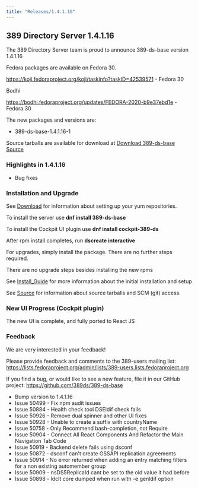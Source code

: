 ```yaml
---
title: "Releases/1.4.1.16"
---
```


389 Directory Server 1.4.1.16
-----------------------------

The 389 Directory Server team is proud to announce 389-ds-base version 1.4.1.16

Fedora packages are available on Fedora 30.

<https://koji.fedoraproject.org/koji/taskinfo?taskID=42539571> - Fedora 30

Bodhi

<https://bodhi.fedoraproject.org/updates/FEDORA-2020-b9e37ebd1e> - Fedora 30

The new packages and versions are:

- 389-ds-base-1.4.1.16-1

Source tarballs are available for download at [Download 389-ds-base Source](https://releases.pagure.org/389-ds-base/389-ds-base-1.4.1.16.tar.bz2)

### Highlights in 1.4.1.16

- Bug fixes

### Installation and Upgrade 

See [Download](../download.html) for information about setting up your yum repositories.

To install the server use **dnf install 389-ds-base**

To install the Cockpit UI plugin use **dnf install cockpit-389-ds**

After rpm install completes, run **dscreate interactive**

For upgrades, simply install the package.  There are no further steps required.

There are no upgrade steps besides installing the new rpms 

See [Install\_Guide](../howto/howto-install-389.html) for more information about the initial installation and setup

See [Source](../development/source.html) for information about source tarballs and SCM (git) access.

### New UI Progress (Cockpit plugin)

The new UI is complete, and fully ported to React JS


### Feedback

We are very interested in your feedback!

Please provide feedback and comments to the 389-users mailing list: <https://lists.fedoraproject.org/admin/lists/389-users.lists.fedoraproject.org>

If you find a bug, or would like to see a new feature, file it in our GitHub project: <https://github.com/389ds/389-ds-base>

- Bump version to 1.4.1.16
- Issue 50499 - Fix npm audit issues
- Issue 50884 - Health check tool DSEldif check fails
- Issue 50926 - Remove dual spinner and other UI fixes
- Issue 50928 - Unable to create a suffix with countryName
- Issue 50758 - Only Recommend bash-completion, not Require
- Issue 50904 - Connect All React Components And Refactor the Main Navigation Tab Code
- Issue 50919 - Backend delete fails using dsconf
- Issue 50872 - dsconf can't create GSSAPI replication agreements
- Issue 50914 - No error returned when adding an entry matching filters for a non existing automember group
- Issue 50909 - nsDS5ReplicaId cant be set to the old value it had before
- Issue 50898 - ldclt core dumped when run with -e genldif option


